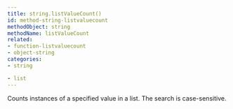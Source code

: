 ```yaml
---
title: string.listValueCount()
id: method-string-listvaluecount
methodObject: string
methodName: listValueCount
related:
- function-listvaluecount
- object-string
categories:
- string

- list
---
```


Counts instances of a specified value in a list. The search is
case-sensitive.